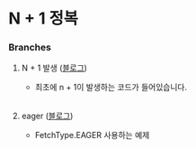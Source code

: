 # N + 1 정복

### Branches <br/>
1. N + 1 발생 ([블로그](https://iwsaitw.tistory.com/entry/N-1-정복하기))
    - 최초에 n + 1이 발생하는 코드가 들어있습니다.

    <br />
    
2. eager ([블로그](https://iwsaitw.tistory.com/entry/N-1-정복하기-2-FetchTypeEAGER))
   - FetchType.EAGER 사용하는 예제 

<br />
